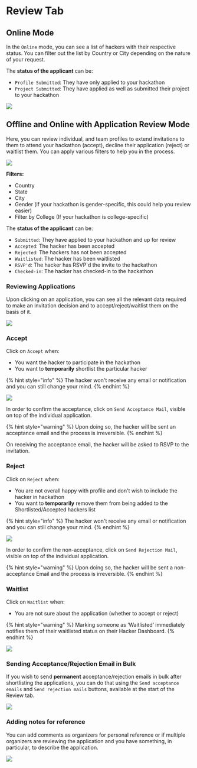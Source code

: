 # Review Tab

## Online Mode

In the `Online` mode, you can see a list of hackers with their respective status. You can filter out the list by Country or City depending on the nature of your request.

The **status of the applicant** can be:

* `Profile Submitted`: They have only applied to your hackathon
* `Project Submitted`: They have applied as well as submitted their project to your hackathon

![](../../.gitbook/assets/image%20%2812%29.png)

## Offline and Online with Application Review Mode

Here, you can review individual, and team profiles to extend invitations to them to attend your hackathon \(accept\), decline their application \(reject\) or waitlist them. You can apply various filters to help you in the process.

![](../../.gitbook/assets/image%20%289%29.png)

**Filters:**

* Country
* State
* City
* Gender \(if your hackathon is gender-specific, this could help you review easier\)
* Filter by College \(If your hackathon is college-specific\)

The **status of the applicant** can be:

* `Submitted`: They have applied to your hackathon and up for review
* `Accepted`: The hacker has been accepted
* `Rejected`: The hackers has not been accepted
* `Waitlisted`: The hacker has been waitlisted
* `RSVP'd`: The hacker has RSVP\`d the invite to the hackathon
* `Checked-in`: The hacker has checked-in to the hackathon

### Reviewing Applications

Upon clicking on an application, you can see all the relevant data required to make an invitation decision and to accept/reject/waitlist them on the basis of it.

![](../../.gitbook/assets/image%20%2822%29.png)

### Accept

Click on `Accept` when:

* You want the hacker to participate in the hackathon
* You want to **temporarily** shortlist the particular hacker

{% hint style="info" %}
The hacker won't receive any email or notification and you can still change your mind.
{% endhint %}

![](../../.gitbook/assets/image%20%287%29.png)

In order to confirm the acceptance, click on `Send Acceptance Mail`, visible on top of the individual application.

{% hint style="warning" %}
Upon doing so, the hacker will be sent an acceptance email and the process is irreversible.
{% endhint %}

On receiving the acceptance email, the hacker will be asked to RSVP to the invitation.

### Reject

Click on `Reject` when:

* You are not overall happy with profile and don't wish to include the hacker in hackathon
* You want to **temporarily** remove them from being added to the Shortlisted/Accepted hackers list

{% hint style="info" %}
The hacker won't receive any email or notification and you can still change your mind.
{% endhint %}

![](../../.gitbook/assets/image%20%2823%29.png)

In order to confirm the non-acceptance, click on `Send Rejection Mail`, visible on top of the individual application.

{% hint style="warning" %}
Upon doing so, the hacker will be sent a non-acceptance Email and the process is irreversible.
{% endhint %}

### Waitlist

Click on `Waitlist` when:

* You are not sure about the application \(whether to accept or reject\)

{% hint style="warning" %}
Marking someone as ‘Waitlisted’ immediately notifies them of their waitlisted status on their Hacker Dashboard.
{% endhint %}

![](../../.gitbook/assets/image%20%2811%29.png)

### Sending Acceptance/Rejection Email in Bulk

If you wish to send **permanent** acceptance/rejection emails in bulk after shortlisting the applications, you can do that using the `Send acceptance emails` and `Send rejection mails` buttons, available at the start of the Review tab.

![](../../.gitbook/assets/image%20%286%29.png)

### Adding notes for reference

You can add comments as organizers for personal reference or if multiple organizers are reviewing the application and you have something, in particular, to describe the application.

![](../../.gitbook/assets/image%20%2827%29.png)

